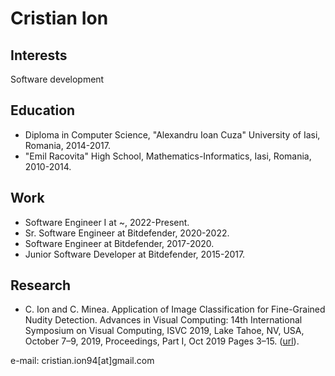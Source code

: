# Cristian Ion

## Interests
Software development

## Education
- Diploma in Computer Science, "Alexandru Ioan Cuza" University of Iasi, Romania, 2014-2017.
- "Emil Racovita" High School, Mathematics-Informatics, Iasi, Romania, 2010-2014.

## Work
- Software Engineer I at ~, 2022-Present.
- Sr. Software Engineer at Bitdefender, 2020-2022.
- Software Engineer at Bitdefender, 2017-2020.
- Junior Software Developer at Bitdefender, 2015-2017.

## Research
- C. Ion and C. Minea. Application of Image Classification for Fine-Grained Nudity Detection. Advances in Visual Computing: 14th International Symposium on Visual Computing, ISVC 2019, Lake Tahoe, NV, USA, October 7–9, 2019, Proceedings, Part I, Oct 2019 Pages 3–15. ([url](https://link.springer.com/chapter/10.1007/978-3-030-33720-9_1)).


e-mail: cristian.ion94[at]gmail.com

